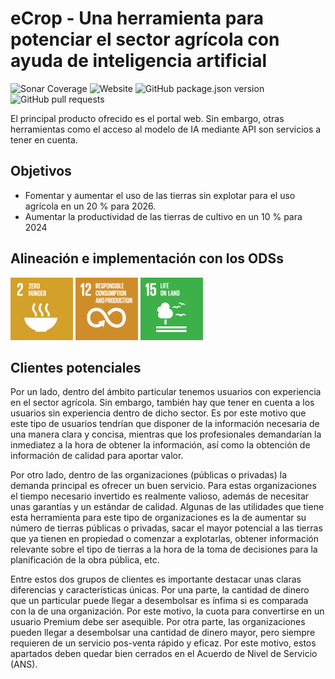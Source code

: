 # eCrop - Una herramienta para potenciar el sector agrícola con ayuda de inteligencia artificial
![Sonar Coverage](https://img.shields.io/sonar/coverage/eus.ecrop:ecrop?server=https%3A%2F%2Fscannerecrop.ddns.net&sonarVersion=9.1)
![Website](https://img.shields.io/website?url=https%3A%2F%2Fwww.ecrop.ddns.net)
![GitHub package.json version](https://img.shields.io/github/package-json/v/gorkalertxundi/ecrop)
![GitHub pull requests](https://img.shields.io/github/issues-pr/gorkalertxundi/ecrop)

El principal producto ofrecido es el portal web. Sin embargo, otras herramientas como el acceso al modelo de IA mediante API son servicios a tener en cuenta.

## Objetivos
- Fomentar y aumentar el uso de las tierras sin explotar para el uso agrícola en un 20 % para 2026.
- Aumentar la productividad de las tierras de cultivo en un 10 % para 2024

## Alineación e implementación con los ODSs
[![SDG02](https://raw.githubusercontent.com/Aurora-Network-Global/sdg-queries/master/images/sdg-icons/E_SDG_goals_icons-individual-rgb-02.png)](https://sdgs.un.org/es/goals/goal2) [![SDG12](https://raw.githubusercontent.com/Aurora-Network-Global/sdg-queries/master/images/sdg-icons/E_SDG_goals_icons-individual-rgb-12.png)](https://sdgs.un.org/es/goals/goal12) [![SDG15](https://raw.githubusercontent.com/Aurora-Network-Global/sdg-queries/master/images/sdg-icons/E_SDG_goals_icons-individual-rgb-15.png)](https://sdgs.un.org/es/goals/goal15)

## Clientes potenciales
Por un lado, dentro del ámbito particular tenemos usuarios con experiencia en el sector agrícola. Sin embargo, también hay que tener en cuenta a los usuarios sin experiencia dentro de dicho sector. Es por este motivo que este tipo de usuarios tendrían que disponer de la información necesaria de una manera clara y concisa, mientras que los profesionales demandarían la inmediatez a la hora de obtener la información, así como la obtención de información de calidad para aportar valor.

Por otro lado, dentro de las organizaciones (públicas o privadas) la demanda principal es ofrecer un buen servicio. Para estas organizaciones el tiempo necesario invertido es realmente valioso, además de necesitar unas garantías y un estándar de calidad. Algunas de las utilidades que tiene esta herramienta para este tipo de organizaciones es la de aumentar su número de tierras públicas o privadas, sacar el mayor potencial a las tierras que ya tienen en propiedad o comenzar a explotarlas, obtener información relevante sobre el tipo de tierras a la hora de la toma de decisiones para la planificación de la obra pública, etc.

Entre estos dos grupos de clientes es importante destacar unas claras diferencias y características únicas. Por una parte, la cantidad de dinero que un particular puede llegar a desembolsar es ínfima si es comparada con la de una organización. Por este motivo, la cuota para convertirse en un usuario Premium debe ser asequible. Por otra parte, las organizaciones pueden llegar a desembolsar una cantidad de dinero mayor, pero siempre requieren de un servicio pos-venta rápido y eficaz. Por este motivo, estos apartados deben quedar bien cerrados en el Acuerdo de Nivel de Servicio (ANS).